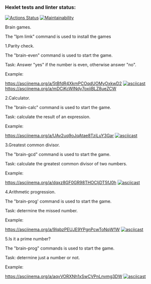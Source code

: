### Hexlet tests and linter status:
[![Actions Status](https://github.com/velesfight/frontend-project-lvl1/workflows/hexlet-check/badge.svg)](https://github.com/velesfight/frontend-project-lvl1/actions)
[![Maintainability](https://api.codeclimate.com/v1/badges/8d2c1f0a592b23877c0b/maintainability)](https://codeclimate.com/github/velesfight/frontend-project-lvl1/maintainability)

Brain games.

The "lpm limk" command is used to install the games

1.Parity check.

The "brain-even" command is used to start the game.

Task: Answer "yes" if the number is even, otherwise answer "no".

Example:

https://asciinema.org/a/5tBfdR4XkmPCOqdUOMyOxkwD2
[![asciicast](https://asciinema.org/a/5tBfdR4XkmPCOqdUOMyOxkwD2.svg)](https://asciinema.org/a/5tBfdR4XkmPCOqdUOMyOxkwD2)
https://asciinema.org/a/mDCiKcWlNdy7oxiiBLZ8ueZCW

2.Calculator.

The "brain-calc" command is used to start the game.

Task: calculate the result of an expression.

Example:

https://asciinema.org/a/UAv2uq9oJqAtae8TzjLuY3Gar
[![asciicast](https://asciinema.org/a/UAv2uq9oJqAtae8TzjLuY3Gar.svg)](https://asciinema.org/a/UAv2uq9oJqAtae8TzjLuY3Gar)

3.Greatest common divisor.

The "brain-gcd" command is used to start the game.

Task: calculate the greatest common divisor of two numbers.

Example:

https://asciinema.org/a/dqxz8GF0GR98THOCIjDT5fJ0h
[![asciicast](https://asciinema.org/a/dqxz8GF0GR98THOCIjDT5fJ0h.svg)](https://asciinema.org/a/dqxz8GF0GR98THOCIjDT5fJ0h)

4.Arithmetic progression.

The "brain-prog' command is used to start the game.

Task: determine the missed number.

Example:

https://asciinema.org/a/9IqbzPEUJE9YPgnPcwToNqW1W
[![asciicast](https://asciinema.org/a/9IqbzPEUJE9YPgnPcwToNqW1W.svg)](https://asciinema.org/a/9IqbzPEUJE9YPgnPcwToNqW1W)

5.Is it a prime number?

The "brain-prog" commands is used to start the game.

Task: determine just a number or not.

Example:

https://asciinema.org/a/aqvVORXNh1xSwCVPnLnvmg3DW
[![asciicast](https://asciinema.org/a/aqvVORXNh1xSwCVPnLnvmg3DW.svg)](https://asciinema.org/a/aqvVORXNh1xSwCVPnLnvmg3DW)